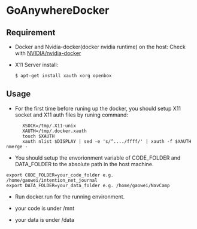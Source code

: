 # GoAnywhereDocker
## Requirement
* Docker and Nvidia-docker(docker nvidia runtime) on the host: Check with [NVIDIA/nvidia-docker](https://github.com/NVIDIA/nvidia-docker)
* X11 Server install:

      $ apt-get install xauth xorg openbox

## Usage
- For the first time before runing up the docker, you should setup X11 socket and X11 auth files by runing command:
```
      XSOCK=/tmp/.X11-unix
      XAUTH=/tmp/.docker.xauth
      touch $XAUTH
      xauth nlist $DISPLAY | sed -e 's/^..../ffff/' | xauth -f $XAUTH nmerge -
```

- You should setup the envorionment variable of CODE_FOLDER and DATA_FOLDER to the absolute path in
  the host machine. 

```
export CODE_FOLDER=your_code_folder e.g. /home/gaowei/intention_net_journal
export DATA_FOLDER=your_data_folder e.g. /home/gaowei/NavCamp
```

- Run docker.run for the running environment.

- your code is under /mnt

- your data is under /data
